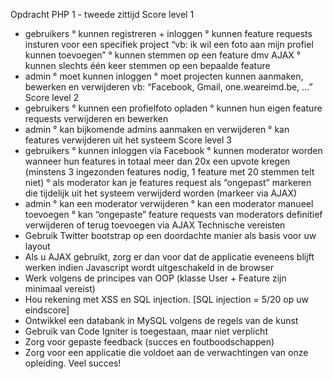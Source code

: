 Opdracht PHP 1 - tweede zittijd
Score level 1
- gebruikers
° kunnen registreren + inloggen
° kunnen feature requests insturen voor een specifiek project “vb: ik wil een foto
aan mijn profiel kunnen toevoegen”
° kunnen stemmen op een feature dmv AJAX
° kunnen slechts één keer stemmen op een bepaalde feature
- admin
° moet kunnen inloggen
° moet projecten kunnen aanmaken, bewerken en verwijderen vb: “Facebook,
Gmail, one.weareimd.be, …”
Score level 2
- gebruikers
° kunnen een profielfoto opladen
° kunnen hun eigen feature requests verwijderen en bewerken
- admin
° kan bijkomende admins aanmaken en verwijderen
° kan features verwijderen uit het systeem
Score level 3
- gebruikers
° kunnen inloggen via Facebook
° kunnen moderator worden wanneer hun features in totaal meer dan 20x een
up­vote kregen (minstens 3 ingezonden features nodig, 1 feature met 20
stemmen telt niet)
° als moderator kan je features request als “ongepast” markeren die tijdelijk uit
het systeem verwijderd worden (markeer via AJAX)
- admin
° kan een moderator verwijderen
° kan een moderator manueel toevoegen
° kan “ongepaste” feature requests van moderators definitief verwijderen of terug
toevoegen via AJAX
Technische vereisten
- Gebruik Twitter bootstrap op een doordachte manier als basis voor uw layout
- Als u AJAX gebruikt, zorg er dan voor dat de applicatie eveneens blijft werken indien
Javascript wordt uitgeschakeld in de browser
- Werk volgens de principes van OOP (klasse User + Feature zijn minimaal vereist)
- Hou rekening met XSS en SQL injection. [SQL injection = ­5/20 op uw eindscore]
- Ontwikkel een databank in MySQL volgens de regels van de kunst
- Gebruik van Code Igniter is toegestaan, maar niet verplicht
- Zorg voor gepaste feedback (succes­ en foutboodschappen)
- Zorg voor een applicatie die voldoet aan de verwachtingen van onze opleiding.
Veel succes!
